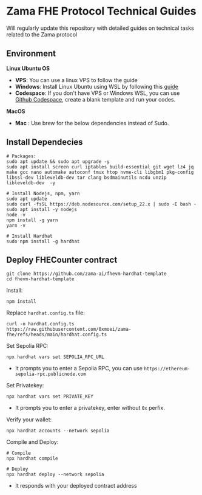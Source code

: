 # Zama FHE Protocol Technical Guides
Will regularly update this repository with detailed guides on technical tasks related to the Zama protocol

## Environment
**Linux Ubuntu OS**
* **VPS**: You can use a linux VPS to follow the guide
* **Windows**: Install Linux Ubuntu using WSL by following this [guide](https://github.com/0xmoei/Install-Linux-on-Windows)
* **Codespace**: If you don't have VPS or Windows WSL, you can use [Github Codespace](https://github.com/codespaces), create a blank template and run your codes.

**MacOS**
* **Mac** : Use brew for the below dependencies instead of Sudo.
  
## Install Dependecies
```console
# Packages:
sudo apt update && sudo apt upgrade -y
sudo apt install screen curl iptables build-essential git wget lz4 jq make gcc nano automake autoconf tmux htop nvme-cli libgbm1 pkg-config libssl-dev libleveldb-dev tar clang bsdmainutils ncdu unzip libleveldb-dev  -y

# Install Nodejs, npm, yarn
sudo apt update
sudo curl -fsSL https://deb.nodesource.com/setup_22.x | sudo -E bash -
sudo apt install -y nodejs
node -v
npm install -g yarn
yarn -v

# Install Hardhat
sudo npm install -g hardhat
```

## Deploy FHECounter contract
```
git clone https://github.com/zama-ai/fhevm-hardhat-template
cd fhevm-hardhat-template
```

Install:
```
npm install
```

Replace `hardhat.config.ts` file:
```
curl -o hardhat.config.ts https://raw.githubusercontent.com/0xmoei/zama-fhe/refs/heads/main/hardhat.config.ts
```

Set Sepolia RPC:
```
npx hardhat vars set SEPOLIA_RPC_URL
```
* It prompts you to enter a Sepolia RPC, you can use `https://ethereum-sepolia-rpc.publicnode.com`

Set Privatekey:
```
npx hardhat vars set PRIVATE_KEY
```
* It prompts you to enter a privatekey, enter without `0x` perfix.

Verify your wallet:
```
npx hardhat accounts --network sepolia
```

Compile and Deploy:
```
# Compile
npx hardhat compile

# Deploy
npx hardhat deploy --network sepolia
```
* It responds with your deployed contract address
